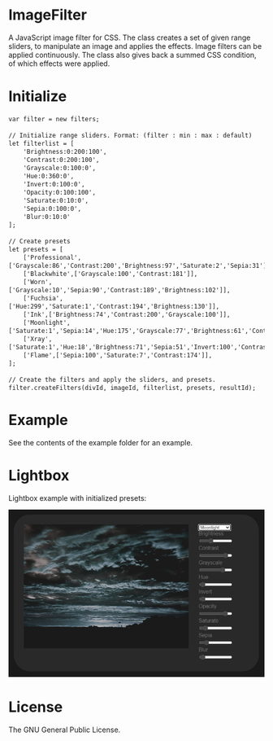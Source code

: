 # ImageFilter

A JavaScript image filter for CSS. The class creates a set of given range sliders, to manipulate an image and applies the effects. Image filters can be applied continuously. The class also gives back a summed CSS condition, of which effects were applied.

# Initialize

```
var filter = new filters; 

// Initialize range sliders. Format: (filter : min : max : default) 
let filterlist = [
	'Brightness:0:200:100',
	'Contrast:0:200:100',
	'Grayscale:0:100:0',
	'Hue:0:360:0',
	'Invert:0:100:0',
	'Opacity:0:100:100',
	'Saturate:0:10:0',
	'Sepia:0:100:0',
	'Blur:0:10:0'
];

// Create presets
let presets = [
	['Professional',['Grayscale:86','Contrast:200','Brightness:97','Saturate:2','Sepia:31']],
	['Blackwhite',['Grayscale:100','Contrast:181']],
	['Worn',['Grayscale:10','Sepia:90','Contrast:189','Brightness:102']],
	['Fuchsia',['Hue:299','Saturate:1','Contrast:194','Brightness:130']],
	['Ink',['Brightness:74','Contrast:200','Grayscale:100']],
	['Moonlight',['Saturate:1','Sepia:14','Hue:175','Grayscale:77','Brightness:61','Contrast:176']],
	['Xray',['Saturate:1','Hue:18','Brightness:71','Sepia:51','Invert:100','Contrast:200']],
	['Flame',['Sepia:100','Saturate:7','Contrast:174']],
];

// Create the filters and apply the sliders, and presets.
filter.createFilters(divId, imageId, filterlist, presets, resultId);
  ```
  
 # Example
  
 See the contents of the example folder for an example.
 
 # Lightbox
 
 Lightbox example with initialized presets:
 
 <img src="https://github.com/flaneurette/ImageFilter/blob/main/example/example.png" />
 
 
 # License
 
 The GNU General Public License.
